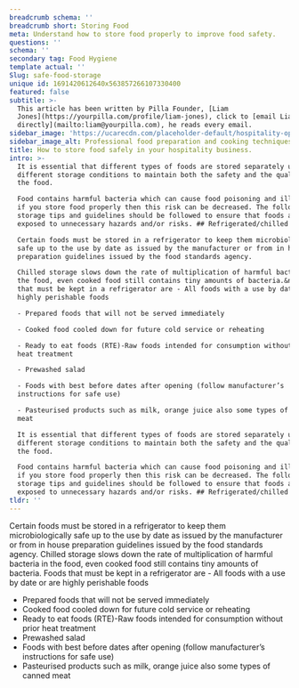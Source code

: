 ```yaml
---
breadcrumb schema: ''
breadcrumb short: Storing Food
meta: Understand how to store food properly to improve food safety.
questions: ''
schema: ''
secondary tag: Food Hygiene
template actual: ''
Slug: safe-food-storage
unique id: 1691420612640x563857266107330400
featured: false
subtitle: >-
  This article has been written by Pilla Founder, [Liam
  Jones](https://yourpilla.com/profile/liam-jones), click to [email Liam
  directly](mailto:liam@yourpilla.com), he reads every email.
sidebar_image: 'https://ucarecdn.com/placeholder-default/hospitality-operations.jpg'
sidebar_image_alt: Professional food preparation and cooking techniques
title: How to store food safely in your hospitality business.
intro: >-
  It is essential that different types of foods are stored separately under
  different storage conditions to maintain both the safety and the quality of
  the food.

  Food contains harmful bacteria which can cause food poisoning and illness but
  if you store food properly then this risk can be decreased. The following food
  storage tips and guidelines should be followed to ensure that foods are not
  exposed to unnecessary hazards and/or risks. ## Refrigerated/chilled foods

  Certain foods must be stored in a refrigerator to keep them microbiologically
  safe up to the use by date as issued by the manufacturer or from in house
  preparation guidelines issued by the food standards agency.

  Chilled storage slows down the rate of multiplication of harmful bacteria in
  the food, even cooked food still contains tiny amounts of bacteria.&nbsp;Foods
  that must be kept in a refrigerator are - All foods with a use by date or are
  highly perishable foods

  - Prepared foods that will not be served immediately

  - Cooked food cooled down for future cold service or reheating

  - Ready to eat foods (RTE)-Raw foods intended for consumption without prior
  heat treatment

  - Prewashed salad

  - Foods with best before dates after opening (follow manufacturer’s
  instructions for safe use)

  - Pasteurised products such as milk, orange juice also some types of canned
  meat

  It is essential that different types of foods are stored separately under
  different storage conditions to maintain both the safety and the quality of
  the food.

  Food contains harmful bacteria which can cause food poisoning and illness but
  if you store food properly then this risk can be decreased. The following food
  storage tips and guidelines should be followed to ensure that foods are not
  exposed to unnecessary hazards and/or risks. ## Refrigerated/chilled foods
tldr: ''
---
```

Certain foods must be stored in a refrigerator to keep them microbiologically safe up to the use by date as issued by the manufacturer or from in house preparation guidelines issued by the food standards agency.
Chilled storage slows down the rate of multiplication of harmful bacteria in the food, even cooked food still contains tiny amounts of bacteria.&nbsp;Foods that must be kept in a refrigerator are - All foods with a use by date or are highly perishable foods
- Prepared foods that will not be served immediately
- Cooked food cooled down for future cold service or reheating
- Ready to eat foods (RTE)-Raw foods intended for consumption without prior heat treatment
- Prewashed salad
- Foods with best before dates after opening (follow manufacturer’s instructions for safe use)
- Pasteurised products such as milk, orange juice also some types of canned meat
